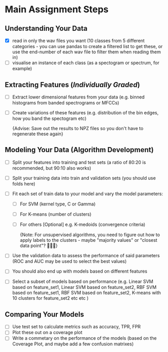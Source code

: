 # Main Assignment Steps

## Understanding Your Data

- [x] read in only the wav files you want (10 classes from 5 different categories - you can use pandas to create a filtered list to get these, or use the end-number of each wav file to filter them when reading them in)
- [ ] visualise an instance of each class (as a spectogram or spectrum, for example)

## Extracting Features (_Individually Graded_)

- [ ] Extract lower dimensional features from your data (e.g. binned histograms from banded spectrograms or MFCCs)

- [ ] Create variations of these features (e.g. distribution of the bin edges, how you band the spectogram etc)

  {Advise: Save out the results to NPZ files so you don't have to regenerate these again}

## Modeling Your Data (Algorithm Development)

- [ ] Split your features into training and test sets (a ratio of 80:20 is recommended, but 90:10 also works)

- [ ] Split your training data into train and validation sets (you should use folds here)

- [ ] Fit each set of train data to your model and vary the model parameters:

  - [ ] For SVM (kernel type, C or Gamma)

  - [ ] For K-means (number of clusters)

  - [ ] For others [Optional] e.g. K-medoids (convergence criteria)

    {Note: For unsupervised algorithms, you need to figure out how to apply labels to the clusters - maybe "majority values" or "closest data point"? 🤷🏽‍♂️}

- [ ] Use the validation data to assess the performance of said parameters (ROC and AUC may be used to select the best values)

- [ ] You should also end up with models based on different features

- [ ] Select a subset of models based on performance (e.g. Linear SVM based on feature_set1, Linear SVM based on feature_set2, RBF SVM based on feature_set1, RBF SVM based on feature_set2, K-means with 10 clusters for feature_set2 etc etc )

## Comparing Your Models

- [ ] Use test set to calculate metrics such as accuracy, TPR, FPR
- [ ] Plot these out on a coverage plot
- [ ] Write a commetary on the performance of the models (based on the Coverage Plot, and maybe add a few confusion matrixes)
